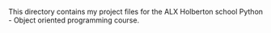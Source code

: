 This directory contains my project files for the ALX Holberton school Python - Object oriented programming course.